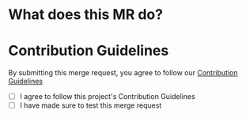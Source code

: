 <!-- Thanks for taking the time to make Sharkey better!  -->

# **What does this MR do?**
<!-- Please give us a brief description of what this PR does. -->

# **Contribution Guidelines**
By submitting this merge request, you agree to follow our [Contribution Guidelines](https://activitypub.software/TransFem-org/Sharkey/-/blob/develop/CONTRIBUTING.sharkey.md)
- [ ] I agree to follow this project's Contribution Guidelines
- [ ] I have made sure to test this merge request

<!-- Uncomment if your merge request has multiple authors -->
<!-- Co-authored-by: Name <email@email.com> -->
